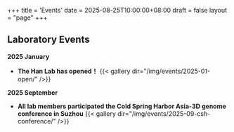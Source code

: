 +++
title = 'Events'
date = 2025-08-25T10:00:00+08:00
draft = false
layout = "page"
+++

## Laboratory Events

**2025 January** 
- **The Han Lab has opened！**
{{< gallery dir="/img/events/2025-01-open/" />}}

**2025 September** 
- **All lab members participated the Cold Spring Harbor Asia-3D genome conference in Suzhou**
{{< gallery dir="/img/events/2025-09-csh-conference/" />}}
